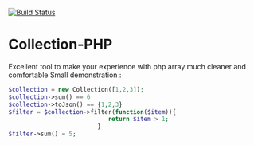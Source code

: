 [![Build Status](https://travis-ci.org/webmailcontatos/Collection-PHP.svg?branch=master)](https://travis-ci.org/webmailcontatos/Collection-PHP)
# Collection-PHP
 Excellent tool to make your experience with php array much cleaner and comfortable
 Small demonstration :
``` php
$collection = new Collection([1,2,3]);
$collection->sum() == 6
$collection->toJson() == {1,2,3}
$filter = $collection->filter(function($item)){
                            return $item > 1;
                         }
$filter->sum() = 5;

```